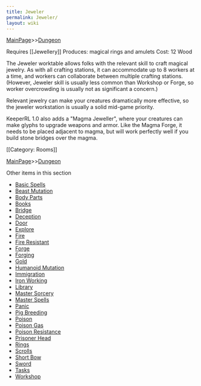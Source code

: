 ```yaml
---
title: Jeweler
permalink: Jeweler/
layout: wiki
---
```


[MainPage](/keeperrl_wiki/ "wikilink")>>[Dungeon](/keeperrl_wiki/Dungeon "wikilink")

Requires [[Jewellery]]
Produces: magical rings and amulets
Cost: 12 Wood

The Jeweler worktable allows folks with the relevant skill to craft magical jewelry.  As with all crafting stations, it can accommodate up to 8 workers at a time, and workers can collaborate between multiple crafting stations.  (However, Jeweler skill is usually less common than Workshop or Forge, so worker overcrowding is usually not as significant a concern.)

Relevant jewelry can make your creatures dramatically more effective, so the jeweler workstation is usually a solid mid-game priority.

KeeperRL 1.0 also adds a "Magma Jeweller", where your creatures can make glyphs to upgrade weapons and armor.  Like the Magma Forge, it needs to be placed adjacent to magma, but will work perfectly well if you build stone bridges over the magma.

[[Category: Rooms]]

[MainPage](/keeperrl_wiki/ "wikilink")>>[Dungeon](/keeperrl_wiki/Dungeon "wikilink")

Other items in this section
-    [Basic Spells](/keeperrl_wiki/Basic_Spells "wikilink")
-    [Beast Mutation](/keeperrl_wiki/Beast_Mutation "wikilink")
-    [Body Parts](/keeperrl_wiki/Body_Parts "wikilink")
-    [Books](/keeperrl_wiki/Books "wikilink")
-    [Bridge](/keeperrl_wiki/Bridge "wikilink")
-    [Deception](/keeperrl_wiki/Deception "wikilink")
-    [Door](/keeperrl_wiki/Door "wikilink")
-    [Explore](/keeperrl_wiki/Explore "wikilink")
-    [Fire](/keeperrl_wiki/Fire "wikilink")
-    [Fire Resistant](/keeperrl_wiki/Fire_Resistant "wikilink")
-    [Forge](/keeperrl_wiki/Forge "wikilink")
-    [Forging](/keeperrl_wiki/Forging "wikilink")
-    [Gold](/keeperrl_wiki/Gold "wikilink")
-    [Humanoid Mutation](/keeperrl_wiki/Humanoid_Mutation "wikilink")
-    [Immigration](/keeperrl_wiki/Immigration "wikilink")
-    [Iron Working](/keeperrl_wiki/Iron_Working "wikilink")
-    [Library](/keeperrl_wiki/Library "wikilink")
-    [Master Sorcery](/keeperrl_wiki/Master_Sorcery "wikilink")
-    [Master Spells](/keeperrl_wiki/Master_Spells "wikilink")
-    [Panic](/keeperrl_wiki/Panic "wikilink")
-    [Pig Breeding](/keeperrl_wiki/Pig_Breeding "wikilink")
-    [Poison](/keeperrl_wiki/Poison "wikilink")
-    [Poison Gas](/keeperrl_wiki/Poison_Gas "wikilink")
-    [Poison Resistance](/keeperrl_wiki/Poison_Resistance "wikilink")
-    [Prisoner Head](/keeperrl_wiki/Prisoner_Head "wikilink")
-    [Rings](/keeperrl_wiki/Rings "wikilink")
-    [Scrolls](/keeperrl_wiki/Scrolls "wikilink")
-    [Short Bow](/keeperrl_wiki/Short_Bow "wikilink")
-    [Sword](/keeperrl_wiki/Sword "wikilink")
-    [Tasks](/keeperrl_wiki/Tasks "wikilink")
-    [Workshop](/keeperrl_wiki/Workshop "wikilink")
